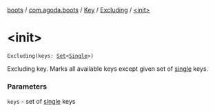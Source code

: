 [boots](../../../index.md) / [com.agoda.boots](../../index.md) / [Key](../index.md) / [Excluding](index.md) / [&lt;init&gt;](./-init-.md)

# &lt;init&gt;

`Excluding(keys: `[`Set`](https://kotlinlang.org/api/latest/jvm/stdlib/kotlin.collections/-set/index.html)`<`[`Single`](../-single/index.md)`>)`

Excluding key. Marks all available keys except given set of [single](../-single/index.md) keys.

### Parameters

`keys` - set of [single](../-single/index.md) keys